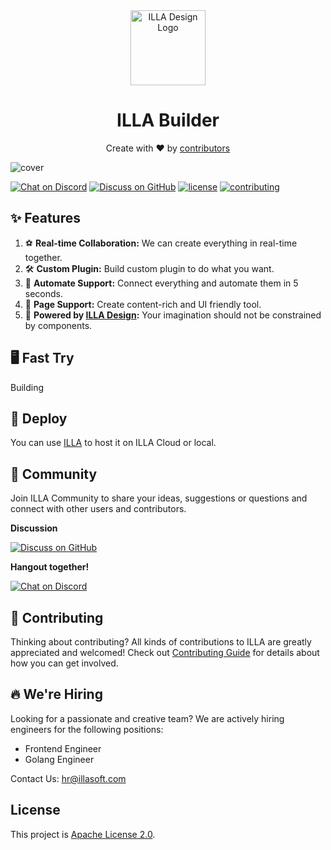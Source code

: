
<div align="center">
    <img alt="ILLA Design Logo" width="120px" height="120px" src="https://cdn.illafamily.com/logo.svg"/>
</div>

<h1 align="center">ILLA Builder</h1>

<div align="center">
  <p>Create with ❤︎ by <a href="https://github.com/illa-family/illa-builder/graphs/contributors">contributors</a></p>
</div>

![cover](https://cdn.illafamily.com/builder_cover.png)

[![Chat on Discord](https://img.shields.io/badge/chat-Discord-7289DA?logo=discord)](https://discord.gg/2tGBuJkgd6)
[![Discuss on GitHub](https://img.shields.io/badge/discussions-GitHub-333333?logo=github)](https://github.com/orgs/illa-family/discussions)
[![license](https://badgen.net/gitlab/license/gitlab-org/omnibus-gitlab)](./LICENSE)
[![contributing](https://badgen.net/badge/PRs/Welcome/green?icon=storybook)](./CONTRIBUTING.md)

## ✨ Features

1. ⚽ **Real-time Collaboration:** We can create everything in real-time together.
2. 🛠 **Custom Plugin:** Build custom plugin to do what you want.
3. 🤖 **Automate Support:** Connect everything and automate them in 5 seconds.
4. 📝 **Page Support:** Create content-rich and UI friendly tool.
5. 🎨 **Powered by [ILLA Design](https://github.com/illa-family/illa-design):** Your imagination should not be constrained by components.

## 🖥 Fast Try

Building

## 🚀 Deploy

You can use [ILLA](https://github.com/illa-family/illa) to host it on ILLA Cloud or local.

## 💬 Community

Join ILLA Community to share your ideas, suggestions or questions and connect with other users and contributors.

<b>Discussion</b>

[![Discuss on GitHub](https://img.shields.io/badge/discussions-GitHub-333333?logo=github)](https://github.com/orgs/illa-family/discussions)

<b>Hangout together!</b>

[![Chat on Discord](https://img.shields.io/badge/chat-Discord-7289DA?logo=discord)](https://discord.gg/2tGBuJkgd6)

## 🌱 Contributing

Thinking about contributing? All kinds of contributions to ILLA are greatly appreciated and welcomed! Check
out [Contributing Guide](./CONTRIBUTING.md) for details about how you can get involved.

## 🔥 We're Hiring

Looking for a passionate and creative team? We are actively hiring engineers for the following positions:

- Frontend Engineer
- Golang Engineer

Contact Us: hr@illasoft.com

## License

This project is [Apache License 2.0](./LICENSE).
